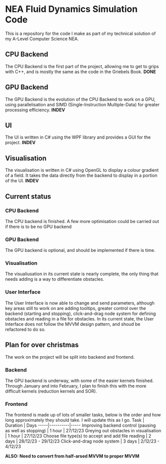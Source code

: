 # NEA Fluid Dynamics Simulation Code
This is a repository for the code I make as part of my technical solution of my A-Level Computer Science NEA.

## CPU Backend
The CPU Backend is the first part of the project, allowing me to get to grips with C++, and is mostly the same as the code in the Griebels Book. **DONE**

## GPU Backend
The GPU Backend is the evolution of the CPU Backend to work on a GPU, using parallelisation and SIMD (Single-Instruction Multiple-Data) for greater processing efficiency. **INDEV**

## UI
The UI is written in C# using the WPF library and provides a GUI for the project. **INDEV**

## Visualisation
The visualisation is written in C# using OpenGL to display a colour gradient of a field. It takes the data directly from the backend to display in a portion of the UI. **INDEV**

## Current status
### CPU Backend
The CPU backend is finished. A few more optimisation could be carried out if there is to be no GPU backend

### GPU Backend
The GPU backend is optional, and should be implemented if there is time.

### Visualisation
The visualiusation in its current state is nearly complete, the only thing that needs adding is a way to differentiate obstacles.

### User Interface
The User Interface is now able to change and send parameters, although key areas still to work on are adding tooltips, greater control over the backend (starting and stopping), click-and-drag node system for defining obstacles and reading in a file for obstacles. In its current state, the User Interface does not follow the MVVM design pattern, and shoud be refactored to do so.

## Plan for over christmas
The work on the project will be split into backend and frontend.
### Backend
The GPU backend is underway, with some of the easier kernels finished. Through January and into February, I plan to finish this with the more difficult kernels (reduction kernels and SOR).

### Frontend
The frontend is made up of lots of smaller tasks, below is the order and how long approximately they should take. I will update this as I go.
Task | Duration | Days
-----|----------|-----
Improving backend control (pausing as well as stopping) | 1 hour | 27/12/23
Greying out obstacles in visualisation | 1 hour | 27/12/23
Choose file type(s) to accept and add file reading | 2 days | 28/12/23 - 29/12/23
Click-and-drag node system | 3 days | 2/12/23 - 4/12/23

**ALSO: Need to convert from half-arsed MVVM to proper MVVM**
